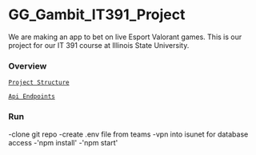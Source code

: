 # GG_Gambit_IT391_Project

We are making an app to bet on live Esport Valorant games. This is our project for our IT 391 course at Illinois State University.

### Overview

[`Project Structure`](/docs/overview.md)

[`Api Endpoints`](/docs/endpoints.md)

### Run

-clone git repo
-create .env file from teams
-vpn into isunet for database access
-'npm install'
-'npm start'
